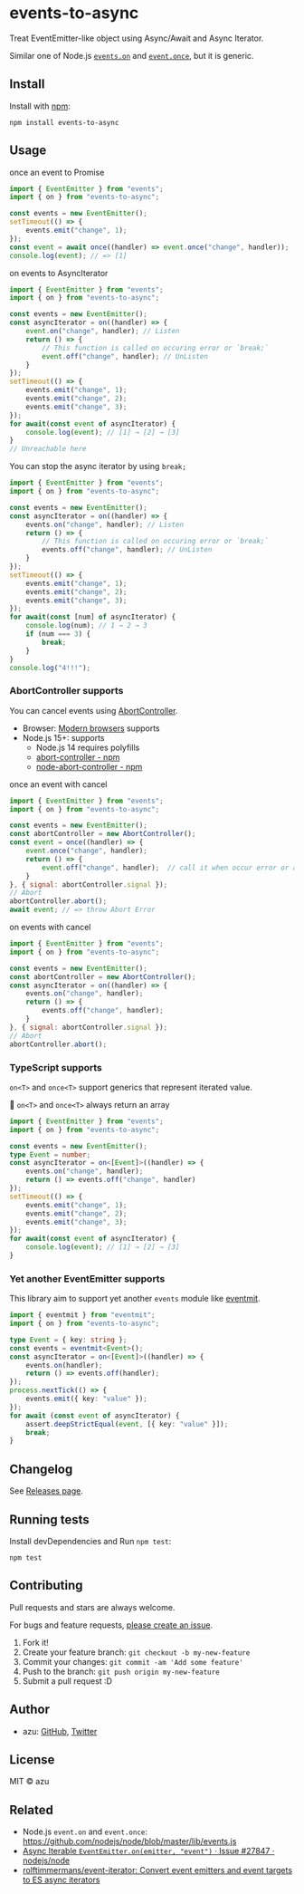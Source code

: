 # events-to-async

Treat EventEmitter-like object using Async/Await and Async Iterator.

Similar one of Node.js [`events.on`](https://nodejs.org/api/events.html#events_events_on_emitter_eventname_options)
and [`event.once`](https://nodejs.org/api/events.html#events_events_once_emitter_name_options), but it is generic.

## Install

Install with [npm](https://www.npmjs.com/):

    npm install events-to-async

## Usage

once an event to Promise

```js
import { EventEmitter } from "events";
import { on } from "events-to-async";

const events = new EventEmitter();
setTimeout(() => {
    events.emit("change", 1);
});
const event = await once((handler) => event.once("change", handler));
console.log(event); // => [1]
```

on events to AsyncIterator

```js
import { EventEmitter } from "events";
import { on } from "events-to-async";

const events = new EventEmitter();
const asyncIterator = on((handler) => {
    event.on("change", handler); // Listen
    return () => {
        // This function is called on occuring error or `break;`
        event.off("change", handler); // UnListen
    }
});
setTimeout(() => {
    events.emit("change", 1);
    events.emit("change", 2);
    events.emit("change", 3);
});
for await(const event of asyncIterator) {
    console.log(event); // [1] → [2] → [3]
}
// Unreachable here
```

You can stop the async iterator by using `break;`

```js
import { EventEmitter } from "events";
import { on } from "events-to-async";

const events = new EventEmitter();
const asyncIterator = on((handler) => {
    events.on("change", handler); // Listen
    return () => {
        // This function is called on occuring error or `break;`
        events.off("change", handler); // UnListen
    }
});
setTimeout(() => {
    events.emit("change", 1);
    events.emit("change", 2);
    events.emit("change", 3);
});
for await(const [num] of asyncIterator) {
    console.log(num); // 1 → 2 → 3
    if (num === 3) {
        break;
    }
}
console.log("4!!!"); 
```

### AbortController supports

You can cancel events using  [AbortController](https://developer.mozilla.org/en-US/docs/Web/API/AbortController).

- Browser: [Modern browsers](https://caniuse.com/abortcontroller) supports
- Node.js 15+: supports
    - Node.js 14 requires polyfills
    - [abort-controller - npm](https://www.npmjs.com/package/abort-controller)
    - [node-abort-controller - npm](https://www.npmjs.com/package/node-abort-controller)

once an event with cancel

```js
import { EventEmitter } from "events";
import { on } from "events-to-async";

const events = new EventEmitter();
const abortController = new AbortController();
const event = once((handler) => {
    event.once("change", handler);
    return () => {
        event.off("change", handler);  // call it when occur error or abort
    }
}, { signal: abortController.signal });
// Abort
abortController.abort();
await event; // => throw Abort Error
```

on events with cancel

```js
import { EventEmitter } from "events";
import { on } from "events-to-async";

const events = new EventEmitter();
const abortController = new AbortController();
const asyncIterator = on((handler) => {
    events.on("change", handler);
    return () => {
        events.off("change", handler);
    }
}, { signal: abortController.signal });
// Abort
abortController.abort();
```

### TypeScript supports

`on<T>` and `once<T>` support generics that represent iterated value.

:memo: `on<T>` and `once<T>` always return an array

```ts
import { EventEmitter } from "events";
import { on } from "events-to-async";

const events = new EventEmitter();
type Event = number;
const asyncIterator = on<[Event]>((handler) => {
    events.on("change", handler);
    return () => events.off("change", handler)
});
setTimeout(() => {
    events.emit("change", 1);
    events.emit("change", 2);
    events.emit("change", 3);
});
for await(const event of asyncIterator) {
    console.log(event); // [1] → [2] → [3]
}
```

### Yet another EventEmitter supports

This library aim to support yet another `events` module like [eventmit](https://github.com/azu/eventmit).

```ts
import { eventmit } from "eventmit";
import { on } from "events-to-async";

type Event = { key: string };
const events = eventmit<Event>();
const asyncIterator = on<[Event]>((handler) => {
    events.on(handler);
    return () => events.off(handler);
});
process.nextTick(() => {
    events.emit({ key: "value" });
});
for await (const event of asyncIterator) {
    assert.deepStrictEqual(event, [{ key: "value" }]);
    break;
}
```

## Changelog

See [Releases page](https://github.com/azu/events-to-async/releases).

## Running tests

Install devDependencies and Run `npm test`:

    npm test

## Contributing

Pull requests and stars are always welcome.

For bugs and feature requests, [please create an issue](https://github.com/azu/events-to-async/issues).

1. Fork it!
2. Create your feature branch: `git checkout -b my-new-feature`
3. Commit your changes: `git commit -am 'Add some feature'`
4. Push to the branch: `git push origin my-new-feature`
5. Submit a pull request :D

## Author

- azu: [GitHub](https://github.com/azu), [Twitter](https://twitter.com/azu_re)

## License

MIT © azu

## Related

- Node.js `event.on` and `event.once`: <https://github.com/nodejs/node/blob/master/lib/events.js>
- [Async Iterable `EventEmitter.on(emitter, "event")` · Issue #27847 · nodejs/node](https://github.com/nodejs/node/issues/27847)
- [rolftimmermans/event-iterator: Convert event emitters and event targets to ES async iterators](https://github.com/rolftimmermans/event-iterator)
